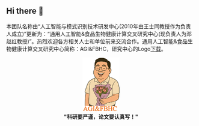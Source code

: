 ## Hi there 👋

<!--

**Here are some ideas to get you started:**

🙋‍♀️ A short introduction - what is your organization all about?
🌈 Contribution guidelines - how can the community get involved?
👩‍💻 Useful resources - where can the community find your docs? Is there anything else the community should know?
🍿 Fun facts - what does your team eat for breakfast?
🧙 Remember, you can do mighty things with the power of [Markdown](https://docs.github.com/github/writing-on-github/getting-started-with-writing-and-formatting-on-github/basic-writing-and-formatting-syntax)
-->
本团队名称由“人工智能与模式识别技术研发中心(2010年由王士同教授作为负责人成立)”更新为：“通用人工智能&食品生物健康计算交叉研究中心(现负责人为邓赵红教授)”。热烈欢迎各方相关人士和单位前来交流合作。通用人工智能&食品生物健康计算交叉研究中心简称：AGI&FBHC，研究中心的Logo[下载](doc/image/gpt1trans.png)。

<p align="center">
  <img src="doc/image/a2.png" width=20%/> <br>
  <b>"科研要严谨，论文要认真写！"</b>
</p>
